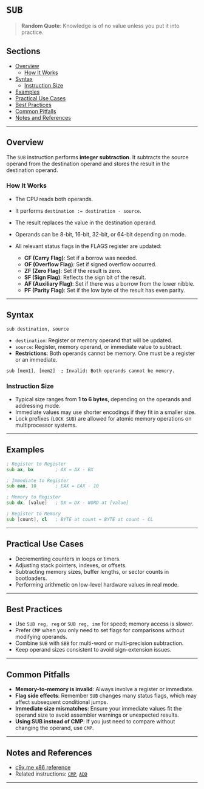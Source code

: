 # `SUB`

> **Random Quote**: Knowledge is of no value unless you put it into practice.

## Sections

+ [Overview](#overview)
    - [How It Works](#how-it-works)
+ [Syntax](#syntax)
    - [Instruction Size](#instruction-size)
+ [Examples](#examples)
+ [Practical Use Cases](#practical-use-cases)
+ [Best Practices](#best-practices)
+ [Common Pitfalls](#common-pitfalls)
+ [Notes and References](#notes-and-references)

---

## Overview

The `SUB` instruction performs **integer subtraction**. It subtracts the source operand from the destination operand and stores the result in the destination operand.

### How It Works

+ The CPU reads both operands.
+ It performs `destination := destination - source`.
+ The result replaces the value in the destination operand.
+ Operands can be 8-bit, 16-bit, 32-bit, or 64-bit depending on mode.
+ All relevant status flags in the FLAGS register are updated:

    - **CF (Carry Flag)**: Set if a borrow was needed.
    - **OF (Overflow Flag)**: Set if signed overflow occurred.
    - **ZF (Zero Flag)**: Set if the result is zero.
    - **SF (Sign Flag)**: Reflects the sign bit of the result.
    - **AF (Auxiliary Flag)**: Set if there was a borrow from the lower nibble.
    - **PF (Parity Flag)**: Set if the low byte of the result has even parity.

---

## Syntax

```assembly
sub destination, source
```

+ `destination`: Register or memory operand that will be updated.
+ `source`: Register, memory operand, or immediate value to subtract.
+ **Restrictions**: Both operands cannot be memory. One must be a register or an immediate.

```assembly
sub [mem1], [mem2]  ; Invalid: Both operands cannot be memory.
```

### Instruction Size

+ Typical size ranges from **1 to 6 bytes**, depending on the operands and addressing mode.
+ Immediate values may use shorter encodings if they fit in a smaller size.
+ Lock prefixes (`LOCK SUB`) are allowed for atomic memory operations on multiprocessor systems.

---

## Examples

```asm
; Register to Register
sub ax, bx        ; AX = AX - BX

; Immediate to Register
sub eax, 10       ; EAX = EAX - 10

; Memory to Register
sub dx, [value]   ; DX = DX - WORD at [value]

; Register to Memory
sub [count], cl   ; BYTE at count = BYTE at count - CL
```

---

## Practical Use Cases

+ Decrementing counters in loops or timers.
+ Adjusting stack pointers, indexes, or offsets.
+ Subtracting memory sizes, buffer lengths, or sector counts in bootloaders.
+ Performing arithmetic on low-level hardware values in real mode.

---

## Best Practices

+ Use `SUB reg, reg` or `SUB reg, imm` for speed; memory access is slower.
+ Prefer `CMP` when you only need to set flags for comparisons without modifying operands.
+ Combine `SUB` with `SBB` for multi-word or multi-precision subtraction.
+ Keep operand sizes consistent to avoid sign-extension issues.

---

## Common Pitfalls

+ **Memory-to-memory is invalid**: Always involve a register or immediate.
+ **Flag side effects**: Remember `SUB` changes many status flags, which may affect subsequent conditional jumps.
+ **Immediate size mismatches**: Ensure your immediate values fit the operand size to avoid assembler warnings or unexpected results.
+ **Using SUB instead of CMP**: If you just need to compare without changing the operand, use `CMP`.

---

## Notes and References

+ [c9x.me x86 reference](https://c9x.me/x86/html/file_module_x86_id_308.html)
+ Related instructions: [`CMP`](./cmp.md), [`ADD`](./add.md)

---
